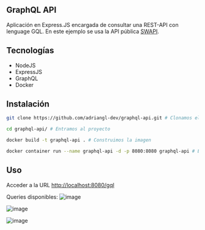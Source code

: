 ## GraphQL API

Aplicación en Express.JS encargada de consultar una REST-API con lenguage GQL. En este ejemplo se usa la API pública [SWAPI](https://swapi.dev/).

## Tecnologías
- NodeJS
- ExpressJS
- GraphQL
- Docker

## Instalación

```bash
git clone https://github.com/adriangl-dev/graphql-api.git # Clonamos el proyecto
```

```bash
cd graphql-api/ # Entramos al proyecto
```

```bash
docker build -t graphql-api . # Construimos la imagen
```

```bash
docker container run --name graphql-api -d -p 8080:8080 graphql-api # Ejecutamos el contenedor
```

## Uso

Acceder a la URL <http://localhost:8080/gql>

Queries disponibles:
![image](https://user-images.githubusercontent.com/2179475/118569149-9eea1980-b779-11eb-8def-055432fd6893.png)

![image](https://user-images.githubusercontent.com/2179475/118569173-ae696280-b779-11eb-8cfe-c91f2163b8c6.png)

![image](https://user-images.githubusercontent.com/2179475/118569258-d9ec4d00-b779-11eb-8fde-82a8f5062263.png)
